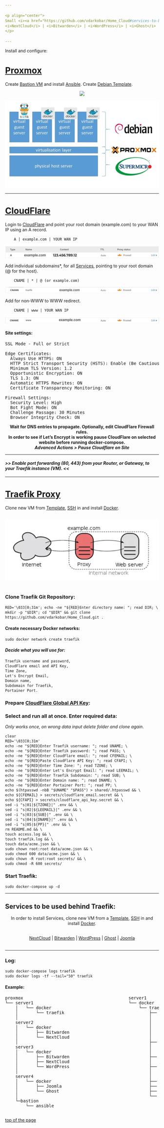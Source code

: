 ```yaml
---

<p align="center">
Small <i><a href="https://github.com/vdarkobar/Home_Cloud#services-to-be-used-behind-traefik">Home-Cloud</a>, behind <a href="https://doc.traefik.io/traefik/getting-started/quick-start/">Traefik Proxy</a>, using <a href="https://pve.proxmox.com/pve-docs/pve-admin-guide.html">Proxmox</a>, <a href="https://www.debian.org/doc/">Debian</a> and <a href="https://docs.docker.com/">Docker</a> to run:</i> <b></br>
<i>NextCloud</i> | <i>Bitwarden</i> | <i>WordPress</i> | <i>Ghost</i> | <i>Joomla</i>
</p>  

---
```


Install and configure:
# <a href="https://github.com/vdarkobar/shared/blob/main/Proxmox.md#proxmox">Proxmox</a>
  
<p align="left">
  Create <a href="https://github.com/vdarkobar/shared/blob/main/Bastion.md#bastion">Bastion VM</a> and 
  install <a href="https://github.com/vdarkobar/Playbooks#ansible">Ansible</a>. 
  Create <a href="https://github.com/vdarkobar/shared/blob/main/Debian.md#debian">Debian Template</a>.
</p>
  
<p align="center">
  <img src="https://github.com/vdarkobar/shared/blob/main/bastion.webp">
</p>
  
<p align="center">
  <img src="https://github.com/vdarkobar/misc/blob/main/infrastructure.webp">
</p>
  
--- 
  
# <a href="https://github.com/vdarkobar/Home_Cloud/blob/main/README.md#cloudflare">CloudFlare</a>  
  
Login to <a href="https://dash.cloudflare.com/">CloudFlare</a> and point your root domain (example.com) to your WAN IP using an A record.  
```
    A | example.com | YOUR WAN IP
```
<p align="center">
  <img src="https://github.com/vdarkobar/misc/blob/main/A-record.webp">
</p>
  
Add individual subdomains*, for all <a href="https://github.com/vdarkobar/Home_Cloud#services-to-be-used-behind-traefik">Services</a>, pointing to your root domain (@ for the host).  
```
    CNAME | * | @ (or example.com)
```
<p align="center">
  <img src="https://github.com/vdarkobar/misc/blob/main/sub-domain.webp">
</p>
  
Add for non-WWW to WWW redirect.  
```
    CNAME | www | YOUR WAN IP
```
<p align="center">
  <img src="https://github.com/vdarkobar/misc/blob/main/www.webp">
</p>
  
#### Site settings:  

<pre>
SSL Mode - Full or Strict  

Edge Certificates:  
  Always Use HTTPS: ON  
  HTTP Strict Transport Security (HSTS): Enable (Be Cautious)  
  Minimum TLS Version: 1.2  
  Opportunistic Encryption: ON  
  TLS 1.3: ON  
  Automatic HTTPS Rewrites: ON  
  Certificate Transparency Monitoring: ON  

Firewall Settings:  
  Security Level: High  
  Bot Fight Mode: ON  
  Challenge Passage: 30 Minutes  
  Browser Integrity Check: ON  
</pre>
  
<p align="center">
  <b> Wait for DNS entries to propagate. Optionally, edit CloudFlare Firewall rules. </b><br>
  <b> In order to see if Let’s Encrypt is working pause CloudFlare on selected website before running docker-compose. </b><br>
  <b><i> Advanced Actions > Pause Cloudflare on Site </i></b><br>
</p>
  
---
#### *>> Enable port forwarding (80, 443) from your Router, or Gateway, to your Traefik instance (VM). <<*
--- 
  
# <a href="https://github.com/vdarkobar/Home_Cloud#traefik-proxy">Traefik Proxy</a>  

   Clone new VM from <a href="https://github.com/vdarkobar/shared/blob/main/Debian.md#debian">Template</a>, 
   <a href="https://github.com/vdarkobar/shared/blob/main/Bastion.md#bastion">SSH</a> in and install 
   <a href="https://github.com/vdarkobar/shared/blob/main/Docker.md#docker">Docker</a>.
  <br><br>
  
<p align="center">
  <img src="https://github.com/vdarkobar/misc/blob/main/reverse-proxy.png">
  <br><br>
</p>
  

### Clone Traefik Git Repository:
```
RED='\033[0;31m'; echo -ne "${RED}Enter directory name: "; read DIR; \
mkdir -p "$DIR"; cd "$DIR" && git clone https://github.com/vdarkobar/Home_Cloud.git .
```
  
#### Create necessary Docker networks:  
```
sudo docker network create traefik
```
<!--- Commented out
*option: custom Docker networks (specify the gateway and subnet to use).*
```
sudo docker network create --gateway 192.168.90.1 --subnet 192.168.90.0/24 traefik  
```
*option: set static ip to your service(s).*
```

    networks:
      traefik:
        ipv4_address: 192.168.90.254
```
--->
  
#### *Decide what you will use for*:
```
Traefik username and password, 
CloudFlare email and API Key, 
Time Zone, 
Let's Encrypt Email, 
Domain name, 
Subdomain for Traefik,
Portainer Port.
```
  
### Prepare <a href="https://dash.cloudflare.com/profile/api-tokens">CloudFlare Global API Key</a>:
  
### Select and run all at once. Enter required data:
*Only works once, on wrong data input delete folder and clone again*.
```
clear
RED='\033[0;31m'
echo -ne "${RED}Enter Traefik username: "; read UNAME; \
echo -ne "${RED}Enter Traefik password: "; read PASS; \
echo -ne "${RED}Enter CloudFlare email: "; read CFEMAIL; \
echo -ne "${RED}Paste CloudFlare API Key: "; read CFAPI; \
echo -ne "${RED}Enter Time Zone: "; read TZONE; \
echo -ne "${RED}Enter Let's Encrypt Email: "; read LEEMAIL; \
echo -ne "${RED}Enter Traefik Subdomain: "; read SUB; \
echo -ne "${RED}Enter Domain name: "; read DNAME; \
echo -ne "${RED}Enter Portainer Port: "; read PP; \
echo $(htpasswd -nbB "$UNAME" "$PASS") > shared/.htpasswd && \
echo ${CFEMAIL} > secrets/cloudflare_email.secret && \
echo ${CFAPI} > secrets/cloudflare_api_key.secret && \
sed -i "s|01|${TZONE}|" .env && \
sed -i "s|02|${LEEMAIL}|" .env && \
sed -i "s|03|${SUB}|" .env && \
sed -i "s|04|${DNAME}|" .env && \
sed -i "s|05|${PP}|" .env && \
rm README.md && \
touch access.log && \
touch traefik.log && \
touch data/acme.json && \
sudo chown root:root data/acme.json && \
sudo chmod 600 data/acme.json && \
sudo chown -R root:root secrets/ && \
sudo chmod -R 600 secrets/
```
  
### Start Traefik:
```
sudo docker-compose up -d
```
  
--- 
  
## Services to be used behind Traefik:  
  
<p align="center">
   In order to install Services, clone new VM from a <a href="https://github.com/vdarkobar/shared/blob/main/Debian.md#debian">Template</a>, 
   <a href="https://github.com/vdarkobar/shared/blob/main/Bastion.md#bastion">SSH</a> in and install 
   <a href="https://github.com/vdarkobar/shared/blob/main/Docker.md#docker">Docker</a>.
  <br><br>
</p>
  
<p align="center">
  <a href="https://github.com/vdarkobar/NextCloud#nextcloud">NextCloud</a> |
  <a href="https://github.com/vdarkobar/Bitwarden#bitwarden">Bitwarden</a> |
  <a href="https://github.com/vdarkobar/WordPress#wordpress">WordPress</a> |
  <a href="https://github.com/vdarkobar/Ghost-blog">Ghost</a> |
  <a href="https://github.com/vdarkobar/Portainer">Joomla</a>  
  <br><br>
</p>  
  
---  
  
### Log:
```
sudo docker-compose logs traefik
sudo docker logs -tf --tail="50" traefik
```
  
#### Example:  

<pre>
proxmox                                         server1
└── server1                                     └── docker 
    │   └── docker                                  └── traefik
    │       └── traefik                                 ├── data
    │                                                   │   ├── acme.json
    server2                                             │   └── configurations
    │   └── docker                                      │       ├── middlewares-chains.yml
    │       ├── Bitwarden                               │       ├── middlewares.yml
    │       └── NextCloud                               │       └── tls.yml
    │                                                   ├── secrets
    server3                                             │   ├── cloudflare_api_key.secret
    │   └── docker                                      │   └── cloudflare_email.secret
    │       ├── Bitwarden                               ├── shared
    │       ├── NextCloud                               │   └── .htpasswd
    │       └── WordPress                               ├── tmp
    │                                                   │   ├── example1.yml
    server4                                             │   └── example2.yml
    │   └── docker                                      ├── .env  
    │       ├── Joomla                                  ├── access.log  
    │       └── Ghost                                   ├── traefik.log  
    │                                                   └── docker-compose.yml 
    └─bastion                                                    
        └── ansible                                            
                                                    
</pre>

<a href="https://github.com/vdarkobar/Home_Cloud#proxmox">top of the page</a>

<!--- Commented out
<p align="center">
  <b>Resources:</b><br>
  <a href="https://www.smarthomebeginner.com/traefik-2-docker-tutorial/">Link 1</a> |
  <a href="https://github.com/htpcBeginner/docker-traefik">Link 2</a> |
  <a href="https://github.com/CVJoint/traefik2">Link 3</a> |
  <a href="https://tech.aufomm.com/">Link 4</a> |
  <a href="https://goneuland.de/">Link 5</a> |
  <a href="https://github.com/adam-p/markdown-here/wiki/Markdown-Cheatsheet">Link 6</a>
  <br><br>
</p>
--->
